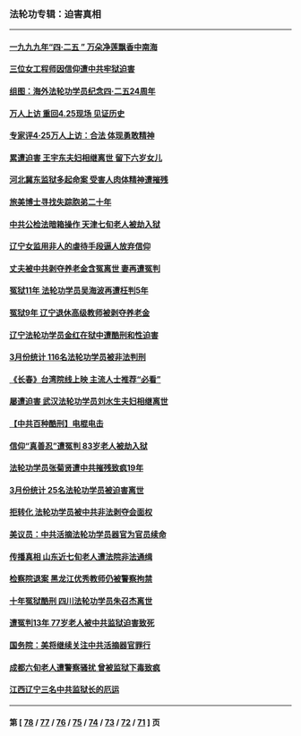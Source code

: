 ### 法轮功专辑：迫害真相
---
#### [一九九九年“四·二五 ” 万朵净莲飘香中南海](../../pages/nf4379/n13984266.md?04300430) 
#### [三位女工程师因信仰遭中共牢狱迫害](../../pages/nf4379/n13982891.md?04300430) 
#### [组图：海外法轮功学员纪念四‧二五24周年](../../pages/nf4379/n13979790.md?04300430) 
#### [万人上访 重回4.25现场 见证历史](../../pages/nf4379/n13979775.md?04300430) 
#### [专家评4‧25万人上访：合法 体现勇敢精神](../../pages/nf4379/n13975820.md?04300430) 
#### [累遭迫害 王宇东夫妇相继离世 留下六岁女儿](../../pages/nf4379/n13977555.md?04300430) 
#### [河北冀东监狱多起命案 受害人肉体精神遭摧残](../../pages/nf4379/n13976483.md?04300430) 
#### [旅美博士寻找失踪胞弟二十年](../../pages/nf4379/n13976318.md?04300430) 
#### [中共公检法暗箱操作 天津七旬老人被劫入狱](../../pages/nf4379/n13975097.md?04300430) 
#### [辽宁女监用非人的虐待手段逼人放弃信仰](../../pages/nf4379/n13972297.md?04300430) 
#### [丈夫被中共剥夺养老金含冤离世 妻再遭冤判](../../pages/nf4379/n13970514.md?04300430) 
#### [冤狱11年 法轮功学员吴海波再遭枉判5年](../../pages/nf4379/n13966760.md?04300430) 
#### [冤狱9年 辽宁退休高级教师被剥夺养老金](../../pages/nf4379/n13969844.md?04300430) 
#### [辽宁法轮功学员金红在狱中遭酷刑和性迫害](../../pages/nf4379/n13969049.md?04300430) 
#### [3月份统计 116名法轮功学员被非法判刑](../../pages/nf4379/n13967624.md?04300430) 
#### [《长春》台湾院线上映 主流人士推荐“必看”](../../pages/nf4379/n13967751.md?04300430) 
#### [屡遭迫害 武汉法轮功学员刘水生夫妇相继离世](../../pages/nf4379/n13965806.md?04300430) 
#### [【中共百种酷刑】电棍电击](../../pages/nf4379/n13964477.md?04300430) 
#### [信仰“真善忍”遭冤判 83岁老人被劫入狱](../../pages/nf4379/n13958286.md?04300430) 
#### [法轮功学员张菊贤遭中共摧残致疯19年](../../pages/nf4379/n13962633.md?04300430) 
#### [3月份统计 25名法轮功学员被迫害离世](../../pages/nf4379/n13963851.md?04300430) 
#### [拒转化 法轮功学员被中共非法剥夺会面权](../../pages/nf4379/n13961975.md?04300430) 
#### [美议员：中共活摘法轮功学员器官为官员续命](../../pages/nf4379/n13961550.md?04300430) 
#### [传播真相 山东近七旬老人遭法院非法通缉](../../pages/nf4379/n13961068.md?04300430) 
#### [检察院退案 黑龙江优秀教师仍被警察拘禁](../../pages/nf4379/n13960361.md?04300430) 
#### [十年冤狱酷刑 四川法轮功学员朱召杰离世](../../pages/nf4379/n13959794.md?04300430) 
#### [遭冤判13年 77岁老人被中共监狱迫害致死](../../pages/nf4379/n13953812.md?04300430) 
#### [国务院：美将继续关注中共活摘器官罪行](../../pages/nf4379/n13954656.md?04300430) 
#### [成都六旬老人遭警察骚扰 曾被监狱下毒致疯](../../pages/nf4379/n13952299.md?04300430) 
#### [江西辽宁三名中共监狱长的厄运](../../pages/nf4379/n13951740.md?04300430) 

---
#### 第 [ [78](./78.md?04300430) / [77](./77.md?04300430) / [76](./76.md?04300430) / [75](./75.md?04300430) / [74](./74.md?04300430) / [73](./73.md?04300430) / [72](./72.md?04300430) / [71](./71.md?04300430) ] 页
